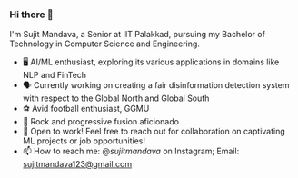 ### Hi there 👋
I'm Sujit Mandava, a Senior at IIT Palakkad, pursuing my Bachelor of Technology in Computer Science and Engineering. 
- 🖥️ AI/ML enthusiast, exploring its various applications in domains like NLP and FinTech
- 🗣️ Currently working on creating a fair disinformation detection system with respect to the Global North and Global South
- ⚽ Avid football enthusiast, GGMU
- 🎸 Rock and progressive fusion aficionado
- 🏢 Open to work! Feel free to reach out for collaboration on captivating ML projects or job opportunities!
- 📫 How to reach me: @_sujitmandava_ on Instagram; Email: sujitmandava123@gmail.com
<!--
**sujitmandava/sujitmandava** is a ✨ _special_ ✨ repository because its `README.md` (this file) appears on your GitHub profile.

Here are some ideas to get you started:

- 🔭 I’m currently working on ...
- 🌱 I’m currently learning ...
- 👯 I’m looking to collaborate on ...
- 🤔 I’m looking for help with ...
- 💬 Ask me about ...
- 📫 How to reach me: ...
- 😄 Pronouns: ...
- ⚡ Fun fact: ...
-->
